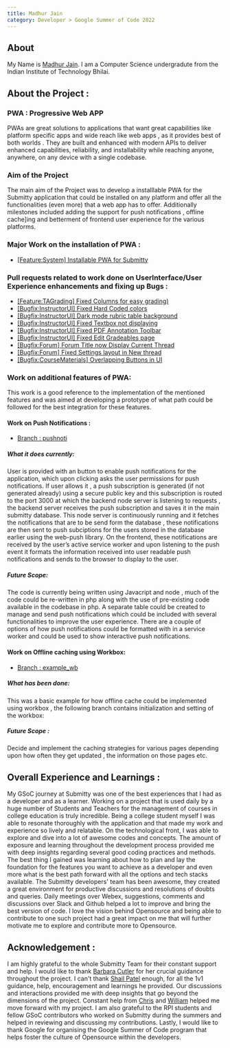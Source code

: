 ```yaml
---
title: Madhur Jain
category: Developer > Google Summer of Code 2022
---
```

## About
My Name is [Madhur Jain](https://github.com/immortalcodes). I am a Computer Science undergradute from the Indian Institute of Technology Bhilai.

## About the Project :

### PWA : Progressive Web APP
PWAs are great solutions to applications that want great capabilities like platform specific apps and wide reach like web apps , as it provides best of both worlds .
They are built and enhanced with modern APIs to deliver enhanced capabilities, reliability, and installability while reaching anyone, anywhere, on any device with a single codebase.


### Aim of the Project
The main aim of the Project was to develop a installlable  PWA  for the Submitty application that could be installed on any platform and offer all the functionalities (even more) that a web app has to offer.
Additionally milestones included adding the support for push notifications , offline cache]ing  and betterment of frontend user experience for the  various platforms.


### Major Work on the installation of PWA :
- [[Feature:System] Installable PWA for Submitty](https://github.com/Submitty/Submitty/pull/8121)


### Pull requests related to work done on UserInterface/User Experience enhancements and fixing up Bugs  :
- [[Feature:TAGrading] Fixed Columns for easy grading)](https://github.com/Submitty/Submitty/pull/8173 )
- [[Bugfix:InstructorUI] Fixed Hard Coded colors](https://github.com/Submitty/Submitty/pull/7888)
- [[Bugfix:InstructorUI] Dark mode rubric table background](https://github.com/Submitty/Submitty/pull/7964)
- [[Bugfix:InstructorUI] Fixed Textbox not displaying](https://github.com/Submitty/Submitty/pull/7994)
- [[Bugfix:InstructorUI] Fixed PDF Annotation Toolbar](https://github.com/Submitty/Submitty/pull/8000)
- [[Bugfix:InstructorUI] Fixed Edit Gradeables page](https://github.com/Submitty/Submitty/pull/7984)
- [[Bugfix:Forum] Forum Title now Display Current Thread](https://github.com/Submitty/Submitty/pull/8062)
- [[Bugfix:Forum] Fixed Settings layout in New thread](https://github.com/Submitty/Submitty/pull/8104)
- [[Bugfix:CourseMaterials] Overlapping Buttons in UI](https://github.com/Submitty/Submitty/pull/8274)


### Work on additional features of PWA:
This work is a good reference to the implementation of the mentioned features and was aimed at developing a prototype of what path could be followed for the best integration for these features.

#### Work on Push Notifications :
- [Branch : pushnoti](https://github.com/Submitty/Submitty/tree/pushnoti)
##### What it does currently:
User is provided with an button to enable push notifications for the application, which  upon clicking asks the user  permissions for push notifications.
If user allows it , a push subscription is generated (if not generated already) using a secure public key and this subscription is routed to the port 3000 at which the backend node server is listening to requests , the backend server receives the push subscription and saves it in the main submitty database.
This node server is continuously running and it fetches the notifications that are to be send form the database , these notifications are then sent to push subciptions for the users stored in the database earlier using the web-push library.
On the frontend, these notifications are received by the user’s active service worker and upon listening to the push event it formats the information received into user readable push notifications and sends to the browser to display to the user.
##### Future Scope: 
The code is currently being written using Javacript and node , much of the code could be re-written in php along with the use of pre-existing code available in the codebase in php.
A separate table could be created to manage and send push notifications which could be included with several functionalities to improve the user experience.
There are a couple of options of how push  notifications could be formatted with in a service worker and could be used to show interactive push notifications.


#### Work on Offline caching using Workbox:
- [Branch : example_wb](https://github.com/Submitty/Submitty/tree/example_wb)
##### What has been done:
This was a basic example for how offline cache could be implemented using workbox , the following branch contains initialization and setting of the workbox:
##### Future Scope :
Decide and implement the caching strategies for various pages depending upon how often they get updated , the information on those pages etc.


## Overall Experience and Learnings :

My GSoC journey at Submitty was one of the best experiences that I  had as a developer and as a learner. Working on a project that is used daily by a huge number of Students and Teachers for the management of courses in college education is truly incredible. Being a college student myself I was able to resonate thoroughly with the application and that made my work and experience so lively and relatable. 
On the technological front, I was able to explore and dive into a lot of awesome codes and concepts. The amount of exposure and learning throughout the development process provided me with deep insights regarding several good coding practices and methods. The best thing I gained was learning about how to plan and lay the foundation for the features you want to achieve as a developer and even more what is the best path forward with all the options and tech stacks available.
The Submitty developers' team has been awesome, they created a great environment for productive discussions and resolutions of doubts and queries. Daily meetings over Webex, suggestions, comments and discussions over Slack and Github helped a lot to improve and bring the best version of code.
I love the vision behind Opensource and being able to contribute to one such project had a great impact on me that will further motivate me to explore and contribute more to Opensource.



## Acknowledgement : 

I am highly grateful to the whole Submitty Team for their constant support and help. I would like to thank [Barbara Cutler](https://github.com/bmcutler) for her crucial guidance throughout the project. I can't thank [Shail Patel](https://github.com/shailpatels) enough, for all the 1v1 guidance, help, encouragement and learnings he provided. Our discussions and interactions provided me with deep insights that go beyond the dimensions of the project. Constant help from
[Chris](https://github.com/cjreed121) and [William](https://github.com/williamjallen) helped me move forward with my project.
I am also grateful to the RPI students and fellow GSoC contributors who worked on Submitty during the summers and helped in reviewing and discussing my contributions.
Lastly, I would like to thank Google for organising the Google Summer of Code program that helps foster the culture of Opensource within the developers.
